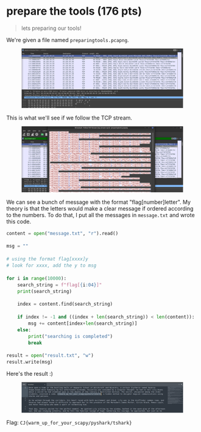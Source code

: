 # prepare the tools (176 pts)

> lets preparing our tools!

We're given a file named `preparingtools.pcapng`.&#x20;

<figure><img src="../../../.gitbook/assets/image (43).png" alt=""><figcaption></figcaption></figure>

This is what we'll see if we follow the TCP stream.

<figure><img src="../../../.gitbook/assets/image (44).png" alt=""><figcaption></figcaption></figure>

We can see a bunch of message with the format "flag\[number]letter". My theory is that the letters would make a clear message if ordered according to the numbers. To do that, I put all the messages in `message.txt` and wrote this code.

```python
content = open("message.txt", "r").read()

msg = ""

# using the format flag[xxxx]y
# look for xxxx, add the y to msg

for i in range(10000):
    search_string = f"flag[{i:04}]"
    print(search_string)

    index = content.find(search_string)

    if index != -1 and ((index + len(search_string)) < len(content)):
        msg += content[index+len(search_string)]
    else:
        print("searching is completed")
        break

result = open("result.txt", "w")
result.write(msg)
```

Here's the result :)

<figure><img src="../../../.gitbook/assets/image (45).png" alt=""><figcaption></figcaption></figure>

Flag: `CJ{warm_up_for_your_scapy/pyshark/tshark}`
